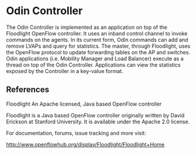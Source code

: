 Odin Controller
===============

The Odin Controller is implemented as an application on top of the Floodlight OpenFlow controller. It uses an inband control channel to invoke commands on the agents. In its current form, Odin commands can add and remove LVAPs and query for statistics. The master, through Floodlight, uses the OpenFlow protocol to update forwarding tables on the AP and switches. Odin applications (i.e. Mobility Manager and Load Balancer) execute as a thread on top of the Odin Controller. Applications can view the statistics exposed by the Controller in a key-value format.

References
----------
 
Floodlight
An Apache licensed, Java based OpenFlow controller

Floodlight is a Java based OpenFlow controller originally written by David Erickson at Stanford
University. It is available under the Apache 2.0 license.

For documentation, forums, issue tracking and more visit:

http://www.openflowhub.org/display/Floodlight/Floodlight+Home
